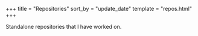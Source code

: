+++
title = "Repositories"
sort_by = "update_date"
template = "repos.html"
+++

Standalone repositories that I have worked on.
